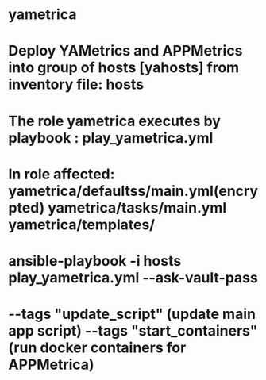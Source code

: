 # yametrica
# Deploy YAMetrics and APPMetrics into group of hosts [yahosts] from inventory file: hosts
# The role yametrica executes by playbook : play_yametrica.yml
# In role affected: yametrica/defaultss/main.yml(encrypted)  yametrica/tasks/main.yml  yametrica/templates/
# ansible-playbook -i hosts play_yametrica.yml --ask-vault-pass
# --tags "update_script" (update main app script)  --tags "start_containers" (run docker containers for APPMetrica)
